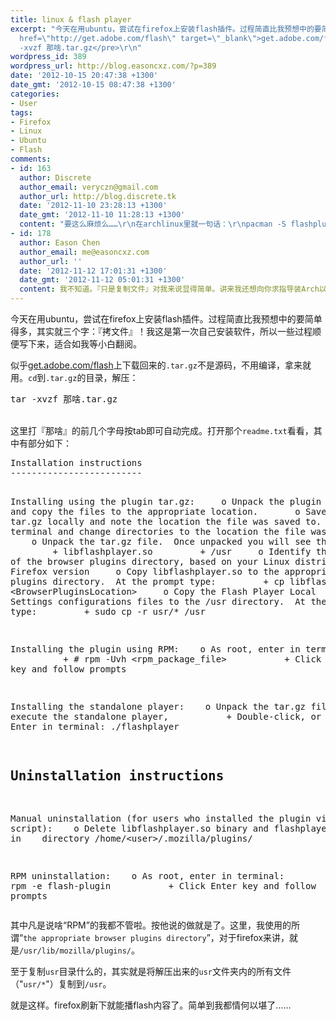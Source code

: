 ```yaml
---
title: linux & flash player
excerpt: "今天在用ubuntu，尝试在firefox上安装flash插件。过程简直比我预想中的要简单得多，其实就三个字：『拷文件』！我这是第一次自己安装软件，所以一些过程顺便写下来，适合如我等小白翻阅。\r\n\r\n似乎<a
  href=\"http://get.adobe.com/flash\" target=\"_blank\">get.adobe.com/flash</a>上下载回来的<code>.tar.gz</code>不是源码，不用编译，拿来就用。<code>cd</code>到<code>.tar.gz</code>的目录，解压：\r\n<pre>tar
  -xvzf 那啥.tar.gz</pre>\r\n"
wordpress_id: 389
wordpress_url: http://blog.easoncxz.com/?p=389
date: '2012-10-15 20:47:38 +1300'
date_gmt: '2012-10-15 08:47:38 +1300'
categories:
- User
tags:
- Firefox
- Linux
- Ubuntu
- Flash
comments:
- id: 163
  author: Discrete
  author_email: veryczn@gmail.com
  author_url: http://blog.discrete.tk
  date: '2012-11-10 23:28:13 +1300'
  date_gmt: '2012-11-10 11:28:13 +1300'
  content: "要这么麻烦么……\r\n在archlinux里就一句话：\r\npacman -S flashplugin"
- id: 178
  author: Eason Chen
  author_email: me@easoncxz.com
  author_url: ''
  date: '2012-11-12 17:01:31 +1300'
  date_gmt: '2012-11-12 05:01:31 +1300'
  content: 我不知道。『只是复制文件』对我来说显得简单。讲来我还想向你求指导装Arch以体验下呢。
---
```

<p>今天在用ubuntu，尝试在firefox上安装flash插件。过程简直比我预想中的要简单得多，其实就三个字：『拷文件』！我这是第一次自己安装软件，所以一些过程顺便写下来，适合如我等小白翻阅。</p>
<p>似乎<a href="http://get.adobe.com/flash" target="_blank">get.adobe.com/flash</a>上下载回来的<code>.tar.gz</code>不是源码，不用编译，拿来就用。<code>cd</code>到<code>.tar.gz</code>的目录，解压：</p>
<pre>tar -xvzf 那啥.tar.gz</pre>
<p><a id="more"></a><a id="more-389"></a><br />
这里打『那啥』的前几个字母按tab即可自动完成。打开那个<code>readme.txt</code>看看，其中有部分如下：</p>
<pre>Installation instructions
-------------------------

Installing using the plugin tar.gz:
    o Unpack the plugin tar.gz and copy the files to the appropriate location.  
    o Save the plugin tar.gz locally and note the location the file was saved to.
    o Launch terminal and change directories to the location the file was saved to.
    o Unpack the tar.gz file.  Once unpacked you will see the following:
        + libflashplayer.so
        + /usr
    o Identify the location of the browser plugins directory, based on your Linux distribution and Firefox version
    o Copy libflashplayer.so to the appropriate browser plugins directory.  At the prompt type:
        + cp libflashlayer.so &lt;BrowserPluginsLocation&gt;
    o Copy the Flash Player Local Settings configurations files to the /usr directory.  At the prompt type:
        + sudo cp -r usr/* /usr

Installing the plugin using RPM:
   o As root, enter in terminal:
          + # rpm -Uvh &lt;rpm_package_file&gt;
          + Click Enter key and follow prompts

Installing the standalone player:
   o Unpack the tar.gz file
   o To execute the standalone player,
          + Double-click, or 
          + Enter in terminal: ./flashplayer

Uninstallation instructions
---------------------------

Manual uninstallation (for users who installed the plugin via Install script):
   o Delete libflashplayer.so binary and flashplayer.xpt file in 
   directory /home/&lt;user&gt;/.mozilla/plugins/

RPM uninstallation:
   o As root, enter in terminal:
          + # rpm -e flash-plugin
          + Click Enter key and follow prompts</pre>
<p>其中凡是说啥“RPM”的我都不管啦。按他说的做就是了。这里，我使用的所谓“<code>the appropriate browser plugins directory</code>”，对于firefox来讲，就是<code>/usr/lib/mozilla/plugins/</code>。</p>
<p>至于复制<code>usr</code>目录什么的，其实就是将解压出来的<code>usr</code>文件夹内的所有文件（"<code>usr/*</code>"）复制到<code>/usr</code>。</p>
<p>就是这样。firefox刷新下就能播flash内容了。简单到我都情何以堪了……</p>
